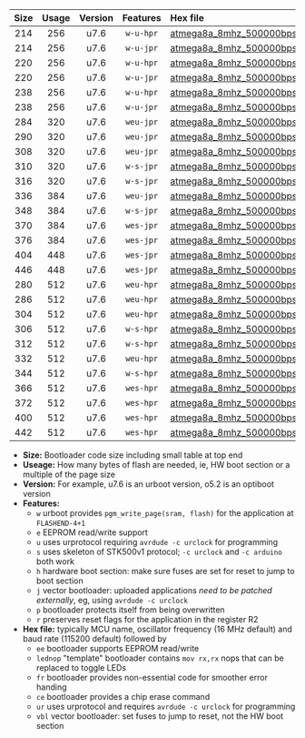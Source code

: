 |Size|Usage|Version|Features|Hex file|
|:-:|:-:|:-:|:-:|:--|
|214|256|u7.6|`w-u-hpr`|[atmega8a_8mhz_500000bps_ur.hex](https://raw.githubusercontent.com/stefanrueger/urboot/main//atmega8a_8mhz_500000bps_ur.hex)|
|214|256|u7.6|`w-u-jpr`|[atmega8a_8mhz_500000bps_ur_vbl.hex](https://raw.githubusercontent.com/stefanrueger/urboot/main//atmega8a_8mhz_500000bps_ur_vbl.hex)|
|220|256|u7.6|`w-u-hpr`|[atmega8a_8mhz_500000bps_lednop_ur.hex](https://raw.githubusercontent.com/stefanrueger/urboot/main//atmega8a_8mhz_500000bps_lednop_ur.hex)|
|220|256|u7.6|`w-u-jpr`|[atmega8a_8mhz_500000bps_lednop_ur_vbl.hex](https://raw.githubusercontent.com/stefanrueger/urboot/main//atmega8a_8mhz_500000bps_lednop_ur_vbl.hex)|
|238|256|u7.6|`w-u-hpr`|[atmega8a_8mhz_500000bps_lednop_fr_ur.hex](https://raw.githubusercontent.com/stefanrueger/urboot/main//atmega8a_8mhz_500000bps_lednop_fr_ur.hex)|
|238|256|u7.6|`w-u-jpr`|[atmega8a_8mhz_500000bps_lednop_fr_ur_vbl.hex](https://raw.githubusercontent.com/stefanrueger/urboot/main//atmega8a_8mhz_500000bps_lednop_fr_ur_vbl.hex)|
|284|320|u7.6|`weu-jpr`|[atmega8a_8mhz_500000bps_ee_ur_vbl.hex](https://raw.githubusercontent.com/stefanrueger/urboot/main//atmega8a_8mhz_500000bps_ee_ur_vbl.hex)|
|290|320|u7.6|`weu-jpr`|[atmega8a_8mhz_500000bps_ee_lednop_ur_vbl.hex](https://raw.githubusercontent.com/stefanrueger/urboot/main//atmega8a_8mhz_500000bps_ee_lednop_ur_vbl.hex)|
|308|320|u7.6|`weu-jpr`|[atmega8a_8mhz_500000bps_ee_lednop_fr_ur_vbl.hex](https://raw.githubusercontent.com/stefanrueger/urboot/main//atmega8a_8mhz_500000bps_ee_lednop_fr_ur_vbl.hex)|
|310|320|u7.6|`w-s-jpr`|[atmega8a_8mhz_500000bps_vbl.hex](https://raw.githubusercontent.com/stefanrueger/urboot/main//atmega8a_8mhz_500000bps_vbl.hex)|
|316|320|u7.6|`w-s-jpr`|[atmega8a_8mhz_500000bps_lednop_vbl.hex](https://raw.githubusercontent.com/stefanrueger/urboot/main//atmega8a_8mhz_500000bps_lednop_vbl.hex)|
|336|384|u7.6|`weu-jpr`|[atmega8a_8mhz_500000bps_ee_lednop_fr_ce_ur_vbl.hex](https://raw.githubusercontent.com/stefanrueger/urboot/main//atmega8a_8mhz_500000bps_ee_lednop_fr_ce_ur_vbl.hex)|
|348|384|u7.6|`w-s-jpr`|[atmega8a_8mhz_500000bps_lednop_fr_vbl.hex](https://raw.githubusercontent.com/stefanrueger/urboot/main//atmega8a_8mhz_500000bps_lednop_fr_vbl.hex)|
|370|384|u7.6|`wes-jpr`|[atmega8a_8mhz_500000bps_ee_vbl.hex](https://raw.githubusercontent.com/stefanrueger/urboot/main//atmega8a_8mhz_500000bps_ee_vbl.hex)|
|376|384|u7.6|`wes-jpr`|[atmega8a_8mhz_500000bps_ee_lednop_vbl.hex](https://raw.githubusercontent.com/stefanrueger/urboot/main//atmega8a_8mhz_500000bps_ee_lednop_vbl.hex)|
|404|448|u7.6|`wes-jpr`|[atmega8a_8mhz_500000bps_ee_lednop_fr_vbl.hex](https://raw.githubusercontent.com/stefanrueger/urboot/main//atmega8a_8mhz_500000bps_ee_lednop_fr_vbl.hex)|
|446|448|u7.6|`wes-jpr`|[atmega8a_8mhz_500000bps_ee_lednop_fr_ce_vbl.hex](https://raw.githubusercontent.com/stefanrueger/urboot/main//atmega8a_8mhz_500000bps_ee_lednop_fr_ce_vbl.hex)|
|280|512|u7.6|`weu-hpr`|[atmega8a_8mhz_500000bps_ee_ur.hex](https://raw.githubusercontent.com/stefanrueger/urboot/main//atmega8a_8mhz_500000bps_ee_ur.hex)|
|286|512|u7.6|`weu-hpr`|[atmega8a_8mhz_500000bps_ee_lednop_ur.hex](https://raw.githubusercontent.com/stefanrueger/urboot/main//atmega8a_8mhz_500000bps_ee_lednop_ur.hex)|
|304|512|u7.6|`weu-hpr`|[atmega8a_8mhz_500000bps_ee_lednop_fr_ur.hex](https://raw.githubusercontent.com/stefanrueger/urboot/main//atmega8a_8mhz_500000bps_ee_lednop_fr_ur.hex)|
|306|512|u7.6|`w-s-hpr`|[atmega8a_8mhz_500000bps.hex](https://raw.githubusercontent.com/stefanrueger/urboot/main//atmega8a_8mhz_500000bps.hex)|
|312|512|u7.6|`w-s-hpr`|[atmega8a_8mhz_500000bps_lednop.hex](https://raw.githubusercontent.com/stefanrueger/urboot/main//atmega8a_8mhz_500000bps_lednop.hex)|
|332|512|u7.6|`weu-hpr`|[atmega8a_8mhz_500000bps_ee_lednop_fr_ce_ur.hex](https://raw.githubusercontent.com/stefanrueger/urboot/main//atmega8a_8mhz_500000bps_ee_lednop_fr_ce_ur.hex)|
|344|512|u7.6|`w-s-hpr`|[atmega8a_8mhz_500000bps_lednop_fr.hex](https://raw.githubusercontent.com/stefanrueger/urboot/main//atmega8a_8mhz_500000bps_lednop_fr.hex)|
|366|512|u7.6|`wes-hpr`|[atmega8a_8mhz_500000bps_ee.hex](https://raw.githubusercontent.com/stefanrueger/urboot/main//atmega8a_8mhz_500000bps_ee.hex)|
|372|512|u7.6|`wes-hpr`|[atmega8a_8mhz_500000bps_ee_lednop.hex](https://raw.githubusercontent.com/stefanrueger/urboot/main//atmega8a_8mhz_500000bps_ee_lednop.hex)|
|400|512|u7.6|`wes-hpr`|[atmega8a_8mhz_500000bps_ee_lednop_fr.hex](https://raw.githubusercontent.com/stefanrueger/urboot/main//atmega8a_8mhz_500000bps_ee_lednop_fr.hex)|
|442|512|u7.6|`wes-hpr`|[atmega8a_8mhz_500000bps_ee_lednop_fr_ce.hex](https://raw.githubusercontent.com/stefanrueger/urboot/main//atmega8a_8mhz_500000bps_ee_lednop_fr_ce.hex)|

- **Size:** Bootloader code size including small table at top end
- **Useage:** How many bytes of flash are needed, ie, HW boot section or a multiple of the page size
- **Version:** For example, u7.6 is an urboot version, o5.2 is an optiboot version
- **Features:**
  + `w` urboot provides `pgm_write_page(sram, flash)` for the application at `FLASHEND-4+1`
  + `e` EEPROM read/write support
  + `u` uses urprotocol requiring `avrdude -c urclock` for programming
  + `s` uses skeleton of STK500v1 protocol; `-c urclock` and `-c arduino` both work
  + `h` hardware boot section: make sure fuses are set for reset to jump to boot section
  + `j` vector bootloader: uploaded applications *need to be patched externally*, eg, using `avrdude -c urclock`
  + `p` bootloader protects itself from being overwritten
  + `r` preserves reset flags for the application in the register R2
- **Hex file:** typically MCU name, oscillator frequency (16 MHz default) and baud rate (115200 default) followed by
  + `ee` bootloader supports EEPROM read/write
  + `lednop` "template" bootloader contains `mov rx,rx` nops that can be replaced to toggle LEDs
  + `fr` bootloader provides non-essential code for smoother error handing
  + `ce` bootloader provides a chip erase command
  + `ur` uses urprotocol and requires `avrdude -c urclock` for programming
  + `vbl` vector bootloader: set fuses to jump to reset, not the HW boot section
